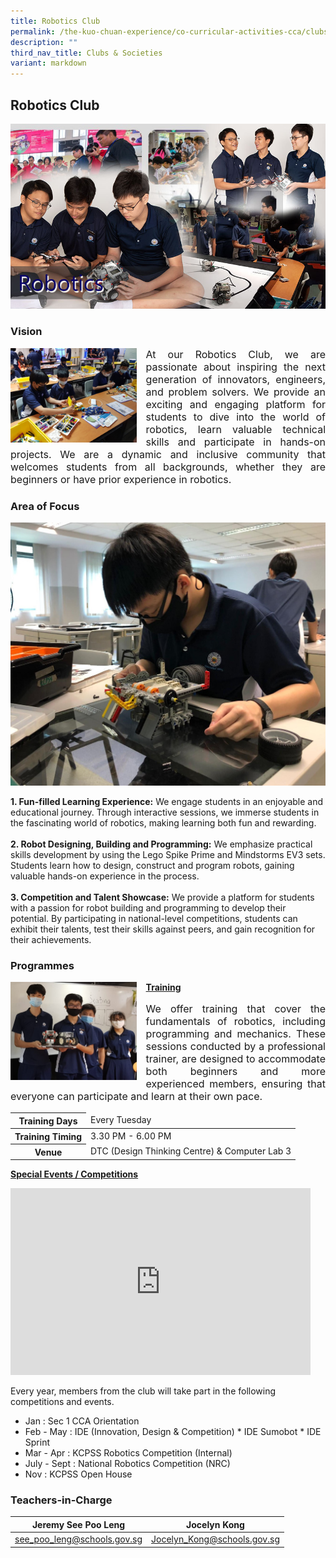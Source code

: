 ```yaml
---
title: Robotics Club
permalink: /the-kuo-chuan-experience/co-curricular-activities-cca/clubs-n-societies/robotics-club/
description: ""
third_nav_title: Clubs & Societies
variant: markdown
---
```

## Robotics Club

![](/images/The%20Kuo%20Chuan%20Experience/CCA/Robotics%20Club/robotics.jpg)

### Vision

<img src="/images/The%20Kuo%20Chuan%20Experience/CCA/Robotics%20Club/CCA%201.jpeg" style="width:40%;margin-right:15px;" align="left">

<p style="text-align: justify;font-size:16px;">
At our Robotics Club, we are passionate about inspiring the next generation of innovators, engineers, and problem solvers. We provide an exciting and engaging platform for students to dive into the world of robotics, learn valuable technical skills and participate in hands-on projects. We are a dynamic and inclusive community that welcomes students from all backgrounds, whether they are beginners or have prior experience in robotics.</p>

### Area of Focus

![](/images/The%20Kuo%20Chuan%20Experience/CCA/Robotics%20Club/Area_Focus.jpeg)

**1. Fun-filled Learning Experience:** We engage students in an enjoyable and educational journey. Through interactive sessions, we immerse students in the fascinating world of robotics, making learning both fun and rewarding.<br><br>
**2. Robot Designing, Building and Programming:** We emphasize practical skills development by using the Lego Spike Prime and Mindstorms EV3 sets. Students learn how to design, construct and program robots, gaining valuable hands-on experience in the process.<br><br>
**3. Competition and Talent Showcase:** We provide a platform for students with a passion for robot building and programming to develop their potential. By participating in national-level competitions, students can exhibit their talents, test their skills against peers, and gain recognition for their achievements.

  



### Programmes

<img src="/images/The%20Kuo%20Chuan%20Experience/CCA/Robotics%20Club/Robotics_Programmes.jpeg" style="width:40%;margin-right:15px;" align="left">

**<u>Training</u>**

<p style="text-align: justify;font-size:16px;">We offer training that cover the fundamentals of robotics, including programming and mechanics. These sessions conducted by a professional trainer, are designed to accommodate both beginners and more experienced members, ensuring that everyone can participate and learn at their own pace.</p>

<table>
<thead>
  <tr>
    <th>Training Days</th>
    <td>Every Tuesday</td>
  </tr>
</thead>
<tbody>
  <tr>
    <th>Training Timing</th>
    <td>3.30 PM - 6.00 PM</td>
  </tr>
  <tr>
    <th>Venue</th>
    <td>DTC (Design Thinking Centre) &amp; Computer Lab 3</td>
  </tr>
</tbody>
</table>

**<u>Special Events / Competitions</u>**

<iframe allowfullscreen="true" height="299" width="480" frameborder="0" src="https://docs.google.com/presentation/d/e/2PACX-1vSBZiVlxaOaUGVWQuarYAQptITj9Rxh5iifYI-Sbw6Fyz_PzyqwT6RfHLS8hc8uYBqyXBk40qNOW0VA/embed?start=true&amp;loop=false&amp;delayms=3000"></iframe>

<br>

Every year, members from the club will take part in the following competitions and events.  
  
* Jan : Sec 1 CCA Orientation  
* Feb - May : IDE (Innovation, Design &amp; Competition)
		* IDE Sumobot
		* IDE Sprint 
* Mar - Apr :  KCPSS Robotics Competition (Internal)  
* July - Sept : National Robotics Competition (NRC)  
* Nov : KCPSS Open House

### Teachers-in-Charge

|Jeremy See Poo Leng |  Jocelyn Kong|  
| -------- | -------- | 
| <a href="mailto:see_poo_leng@schools.gov.sg">see_poo_leng@schools.gov.sg</a>    | <a href="mailto:Jocelyn_Kong@schools.gov.sgg">Jocelyn_Kong@schools.gov.sg</a>     |